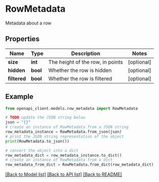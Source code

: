 # RowMetadata

Metadata about a row

## Properties

Name | Type | Description | Notes
------------ | ------------- | ------------- | -------------
**size** | **int** | The height of the row, in points | [optional] 
**hidden** | **bool** | Whether the row is hidden | [optional] 
**filtered** | **bool** | Whether the row is filtered | [optional] 

## Example

```python
from openapi_client.models.row_metadata import RowMetadata

# TODO update the JSON string below
json = "{}"
# create an instance of RowMetadata from a JSON string
row_metadata_instance = RowMetadata.from_json(json)
# print the JSON string representation of the object
print(RowMetadata.to_json())

# convert the object into a dict
row_metadata_dict = row_metadata_instance.to_dict()
# create an instance of RowMetadata from a dict
row_metadata_from_dict = RowMetadata.from_dict(row_metadata_dict)
```
[[Back to Model list]](../README.md#documentation-for-models) [[Back to API list]](../README.md#documentation-for-api-endpoints) [[Back to README]](../README.md)


